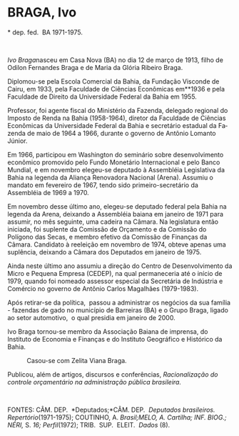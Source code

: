 BRAGA, Ivo
==========

\* dep. fed.  BA 1971-1975.

 

*Ivo Braga*nasceu em Casa Nova (BA) no dia 12 de março de 1913, filho de
Odilon Fernandes Braga e de Maria da Glória Ribeiro Braga.

Diplomou-se pela Escola Comercial da Ba­hia, da Fundação Visconde de
Cairu, em 1933, pela Faculdade de Ciências Econômicas em**1936 e pela
Faculdade de Direito da Uni­versidade Federal da Bahia em 1955.

Professor, foi agente fiscal do Ministério da Fazenda, delegado regional
do Imposto de Renda na Bahia (1958-1964), diretor da Facul­dade de
Ciências Econômicas da Universidade Federal da Bahia e secretário
estadual da Fa­zenda de maio de 1964 a 1966, durante o governo de
Antônio Lomanto Júnior.

Em 1966, participou em Washington do seminário sobre desenvolvimento
econômico promovido pelo Fundo Monetário Internacional e pelo Banco
Mundial, e em novembro elegeu-se deputado à Assembléia Legislativa da
Bahia na legenda da Aliança Renovadora Nacional (Arena). Assumiu o
mandato em fe­vereiro de 1967, tendo sido primeiro-secretá­rio da
Assembléia de 1969 a 1970.

Em novembro desse último ano, elegeu-se deputado federal pela Bahia na
legenda da Arena, deixando a Assembléia baiana em ja­neiro de 1971 para
assumir, no mês seguinte, uma cadeira na Câmara. Na legislatura então
iniciada, foi suplente da Comissão de Orça­mento e da Comissão do
Polígono das Secas, e membro efetivo da Comissão de Finanças da Câmara.
Candidato à reeleição em novembro de 1974, obteve apenas uma suplência,
dei­xando a Câmara dos Deputados em janeiro de 1975.             

Ainda neste último ano assumiu a direção do Centro de Desenvolvimento da
Micro e Pequena Empresa (CEDEP), na qual permaneceria até o início de
1979, quando foi nomeado assessor especial da Secretária de Indústria e
Comércio no governo de Antônio Carlos Magalhães (1979-1983).

Após retirar-se da política,  passou a administrar os negócios da sua
família - fazendas de gado no município de Barreiras (BA) e o Grupo
Braga, ligado ao setor automotivo,  o qual presidia em janeiro de 2000.

Ivo Braga tornou-se membro da Associa­ção Baiana de imprensa, do
Instituto de Eco­nomia e Finanças e do Instituto Geográfico e Histórico
da Bahia.

           Casou-se com Zelita Viana Braga.

Publicou, além de artigos, discursos e con­ferências, *Racionalização do
controle orça*­*mentário na administração pública brasileira.*

 

FONTES: CÂM. DEP.  *Deputados;*CÂM. DEP.  *Deputados brasileiros.
Repertório*(1971-1975); COU­TINHO, A. *Brasil;*MELO, A. *Cartilha;* INF.
BIOG.; NÉRI*,* S. *16; Perfil*(1972); TRIB.  SUP.  ELEIT.  *Da*­*dos*
(8).
